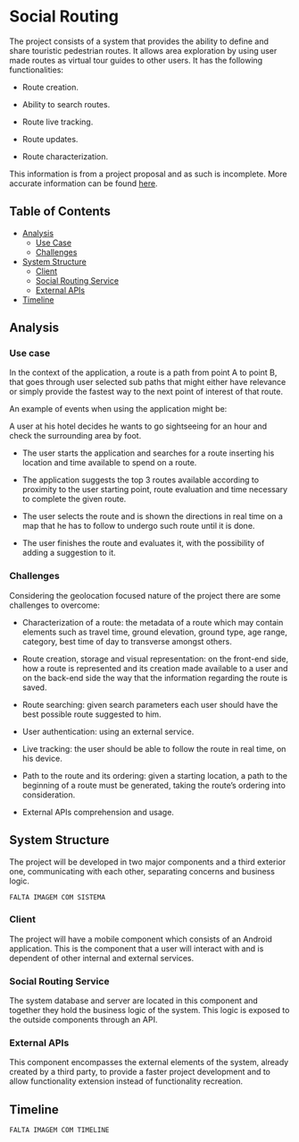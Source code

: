 # Social Routing
The project consists of a system that provides the ability to define and share touristic pedestrian routes. It allows area exploration by using user made routes as virtual tour guides to other users. It has the following functionalities:

* Route creation.

* Ability to search routes.

* Route live tracking.

* Route updates.

* Route characterization.


This information is from a project proposal and as such is incomplete. More accurate information can be found [here](https://github.com/baltasarb/social-routing/wiki).

## Table of Contents
* [Analysis](#analysis)
    * [Use Case](#use-case)
    * [Challenges](#challenges)
* [System Structure](#system-structure)
    * [Client](#client)
    * [Social Routing Service](#social-routing-service)
    * [External APIs](#external-apis)
* [Timeline](#timeline)

## Analysis

### Use case

In the context of the application, a route is a path from point A to point B, that goes through user selected sub paths that might either have relevance or simply provide the fastest way to the next point of interest of that route.

An example of events when using the application might be:

A user at his hotel decides he wants to go sightseeing for an hour and check the surrounding area by foot.

* The user starts the application and searches for a route inserting his location and time available to spend on a route.

* The application suggests the top 3 routes available according to proximity to the user starting point, route evaluation and time necessary to complete the given route.

* The user selects the route and is shown the directions in real time on a map that he has to follow to undergo such route until it is done.

* The user finishes the route and evaluates it, with the possibility of adding a suggestion to it.

### Challenges

Considering the geolocation focused nature of the project there are some challenges to overcome:

* Characterization of a route: the metadata of a route which may contain elements such as travel time, ground elevation, ground type, age range, category, best time of day to transverse amongst others.

* Route creation, storage and visual representation: on the front-end side, how a route is represented and its creation made available to a user and on the back-end side the way that the information regarding the route is saved.

* Route searching: given search parameters each user should have the best possible route suggested to him.

* User authentication: using an external service.

* Live tracking: the user should be able to follow the route in real time, on his device.

* Path to the route and its ordering: given a starting location, a path to the beginning of a route must be generated, taking the route’s ordering into consideration.

* External APIs comprehension and usage.

## System Structure
The project will be developed in two major components and a third exterior one, communicating with each other, separating concerns and business logic.

``FALTA IMAGEM COM SISTEMA``

### Client
The project will have a mobile component which consists of an Android application. This is the component that a user will interact with and is dependent of other internal and external services.

### Social Routing Service

The system database and server are located in this component and together they hold the business logic of the system. This logic is exposed to the outside components through an API.

### External APIs
This component encompasses the external elements of the system, already created by a third party, to provide a faster project development and to allow functionality extension instead of functionality recreation.

## Timeline
`FALTA IMAGEM COM TIMELINE`